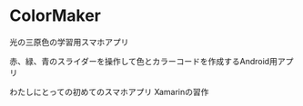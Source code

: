 # ColorMaker
光の三原色の学習用スマホアプリ

赤、緑、青のスライダーを操作して色とカラーコードを作成するAndroid用アプリ

わたしにとっての初めてのスマホアプリ
Xamarinの習作
